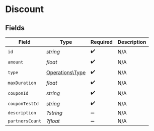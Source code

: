 # Discount


## Fields

| Field                                              | Type                                               | Required                                           | Description                                        |
| -------------------------------------------------- | -------------------------------------------------- | -------------------------------------------------- | -------------------------------------------------- |
| `id`                                               | *string*                                           | :heavy_check_mark:                                 | N/A                                                |
| `amount`                                           | *float*                                            | :heavy_check_mark:                                 | N/A                                                |
| `type`                                             | [Operations\Type](../../Models/Operations/Type.md) | :heavy_check_mark:                                 | N/A                                                |
| `maxDuration`                                      | *float*                                            | :heavy_check_mark:                                 | N/A                                                |
| `couponId`                                         | *string*                                           | :heavy_check_mark:                                 | N/A                                                |
| `couponTestId`                                     | *string*                                           | :heavy_check_mark:                                 | N/A                                                |
| `description`                                      | *?string*                                          | :heavy_minus_sign:                                 | N/A                                                |
| `partnersCount`                                    | *?float*                                           | :heavy_minus_sign:                                 | N/A                                                |